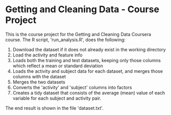 # Getting and Cleaning Data - Course Project

This is the course project for the Getting and Cleaning Data Coursera course.
The R script, 'run_analysis.R', does the following:

1. Download the dataset if it does not already exist in the working directory
2. Load the activity and feature info
3. Loads both the training and test datasets, keeping only those columns which
   reflect a mean or standard deviation
4. Loads the activity and subject data for each dataset, and merges those
   columns with the dataset
5. Merges the two datasets
6. Converts the 'activity' and 'subject' columns into factors
7. Creates a tidy dataset that consists of the average (mean) value of each
   variable for each subject and activity pair.

The end result is shown in the file 'dataset.txt'.